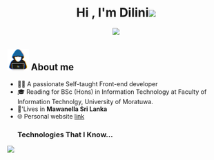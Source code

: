 <h1 align="center"><b>Hi , I'm Dilini</b><img src="https://media.giphy.com/media/hvRJCLFzcasrR4ia7z/giphy.gif" width="35"></h1>

<p align="center">
  <a href="https://github.com/DenverCoder1/readme-typing-svg"><img src="https://readme-typing-svg.herokuapp.com?font=Time+New+Roman&color=cyan&size=35&center=true&vCenter=true&width=600&height=100&lines=Web+Developer;Active+Learner;Love+to+learn+new+stuffs.."></a>
</p>

## <picture><img src = "https://github.com/0xAbdulKhalid/0xAbdulKhalid/raw/main/assets/mdImages/about_me.gif" width = 50px></picture> **About me**

- 👩‍💻 A passionate Self-taught Front-end developer
- 🎓 Reading for BSc (Hons) in Information Technology at Faculty of Information Technolgy, University of Moratuwa.
- 🏡'Lives in **Mawanella Sri Lanka**
- 🌐 Personal website [link](https://dilini-liyanage-info.netlify.app/)


<div id="user-content-toc">
  <ul align="left">
    <summary><h3 align="left">Technologies That I Know...</h3></summary>
  </ul>
</div>
<!--tech stack icons-->
<p align="left">
  <a href="https://skillicons.dev">
    <img src="https://skillicons.dev/icons?i=git,bootstrap,css,figma,html,java,js,ts,materialui,mysql,nodejs,postman,react,tailwind,vscode&perline=14" />
  </a>
</p>
